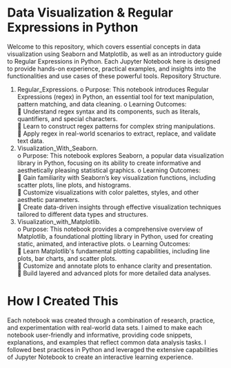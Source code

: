 
# Data Visualization & Regular Expressions in Python

Welcome to this repository, which covers essential concepts in data visualization using Seaborn and Matplotlib, as well as an introductory guide to Regular Expressions in Python. Each Jupyter Notebook here is designed to provide hands-on experience, practical examples, and insights into the functionalities and use cases of these powerful tools.
Repository Structure.


1.	Regular_Expressions.
           o	Purpose: This notebook introduces Regular Expressions (regex) in Python, an essential tool for text manipulation, pattern matching, and data cleaning.
           o	Learning Outcomes:                                                                                                                                                                      
                     	Understand regex syntax and its components, such as literals, quantifiers, and special characters.                                                                         
                     	Learn to construct regex patterns for complex string manipulations.                                                                                                       
                     	Apply regex in real-world scenarios to extract, replace, and validate text data.                                                                                            
2.	Visualization_With_Seaborn.                                                                                                                                                                     
           o	Purpose: This notebook explores Seaborn, a popular data visualization library in Python, focusing on its ability to create informative and aesthetically pleasing statistical graphics.
           o	Learning Outcomes:                                                                                                                                                                   
                     	Gain familiarity with Seaborn’s key visualization functions, including scatter plots, line plots, and histograms.                                                           
                     	Customize visualizations with color palettes, styles, and other aesthetic parameters.                                                                                     
                     	Create data-driven insights through effective visualization techniques tailored to different data types and structures.                                                     
3.	Visualization_with_Matplotlib.                                                                                                                                                                   
           o	Purpose: This notebook provides a comprehensive overview of Matplotlib, a foundational plotting library in Python, used for creating static, animated, and interactive plots.
           o	Learning Outcomes:                                                                                                                                                                     
                     	Learn Matplotlib's fundamental plotting capabilities, including line plots, bar charts, and scatter plots.                                                                  
                     	Customize and annotate plots to enhance clarity and presentation.                                                                                                            
                     	Build layered and advanced plots for more detailed data analyses.                                                                                                             


# How I Created This                                                                                                                                                                                      
Each notebook was created through a combination of research, practice, and experimentation with real-world data sets. I aimed to make each notebook user-friendly and informative, providing code snippets, explanations, and examples that reflect common data analysis tasks. I followed best practices in Python and leveraged the extensive capabilities of Jupyter Notebook to create an interactive learning experience.

